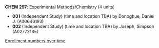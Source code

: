 **CHEM 297**: Experimental Methods/Chemistry (4 units)

- **001** (Independent Study) (time and location TBA) by Donoghue, Daniel J. (A00646193)
- **002** (Independent Study) (time and location TBA) by Joseph, Simpson (A02772135)

[Enrollment numbers over time](./CHEM297.tsv)

